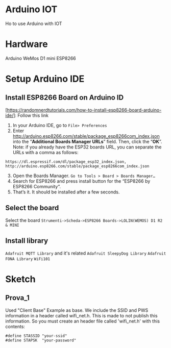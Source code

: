 # Arduino IOT
Ho to use Arduino with IOT

# Hardware
Arduino WeMos D1 mini ESP8266

# Setup Arduino IDE
## Install ESP8266 Board on Arduino ID

[https://randomnerdtutorials.com/how-to-install-esp8266-board-arduino-ide/]: Follow this link

1. In your Arduino IDE, go to `File> Preferences`
2. Enter http://arduino.esp8266.com/stable/package_esp8266com_index.json into the “**Additional Boards Manager URLs**” field. Then, click the “**OK**”.
Note: if you already have the ESP32 boards URL, you can separate the URLs with a comma as follows:
```
https://dl.espressif.com/dl/package_esp32_index.json, http://arduino.esp8266.com/stable/package_esp8266com_index.json
```
3. Open the Boards Manager. `Go to Tools > Board > Boards Manager…`
4. Search for ESP8266 and press install button for the “ESP8266 by ESP8266 Community“.
5. That’s it. It should be installed after a few seconds.

## Select the board
Select the board
`Strumenti->Scheda->ESP8266 Boards->LOLIN(WEMOS) D1 R2 & MINI`

## Install library
`Adafruit MQTT Library` and it's related
`Adafruit SleepyDog Library`
`Adafruit FONA Library`
`WiFi101`


#  Sketch
##  Prova_1
Used "Client Base" Example as base. We include the SSID and PWS information in a header called wifi_net.h. This is made to not publish this information. So you must create an header file called 'wifi_net.h' with this contents:

```
#define STASSID "your-ssid"
#define STAPSK  "your-password"
```




